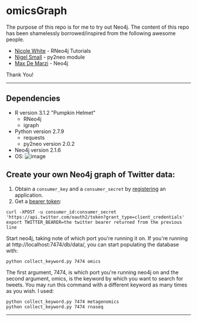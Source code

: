 # omicsGraph
The purpose of this repo is for me to try out Neo4j. The content of this repo has been shamelessly borrowed/inspired from the following awesome people.

* [Nicole White](https://github.com/nicolewhite/graphs_r_cool) - RNeo4j Tutorials
* [Nigel Small](https://github.com/nigelsmall/py2neo) - py2neo module
* [Max De Marzi](http://maxdemarzi.com/) - Neo4j

Thank You!

---

## Dependencies
* R version 3.1.2 "Pumpkin Helmet"
	* RNeo4j
	* igraph
* Python version 2.7.9
	* requests
	* py2neo version 2.0.2
* Neo4j version 2.1.6
* OS: ![image](https://www.dropbox.com/s/xi9qa94974qkllz/about_this_mac.png)

## Create your own Neo4j graph of Twitter data:

1. Obtain a `consumer_key` and a `consumer_secret` by [registering](https://dev.twitter.com/apps) an application.
2. Get a [bearer token](https://dev.twitter.com/docs/auth/application-only-auth):

```
curl -XPOST -u consumer_id:consumer_secret 'https://api.twitter.com/oauth2/token?grant_type=client_credentials'
export TWITTER_BEARER=the twitter bearer returned from the previous line
```

Start neo4j, taking note of which port you're running it on. If you're running at http://localhost:7474/db/data/, you can start populating the database with:

```
python collect_keyword.py 7474 omics
```

The first argument, 7474, is which port you're running neo4j on and the second argument, omics, is the keyword by which you want to search for tweets. You may run this command with a different keyword as many times as you wish. I used:

```
python collect_keyword.py 7474 metagenomics
python collect_keyword.py 7474 rnaseq
```

---
